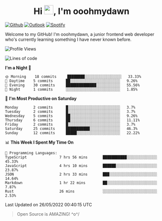 <h1 align="center">Hi <img src="https://raw.githubusercontent.com/MartinHeinz/MartinHeinz/master/wave.gif" width="30px">, I'm ooohmydawn</h1>

[![Github](https://img.shields.io/badge/-Github-000?style=flat&logo=Github&logoColor=white)](https://github.com/ooohmydawn)
[![Outlook](https://img.shields.io/badge/-Outlook-0078D4?style=flat&logo=Microsoft-Outlook&logoColor=white)](mailto:ooohmydawn@hotmail.com)
[![Spotify](https://img.shields.io/badge/-Spotify-1DB954?style=flat&logo=Spotify&logoColor=white)](https://open.spotify.com/user/tkf5c7q582tnbk7v0t9d3fsqq)
&nbsp;

Welcome to my GitHub! I'm ooohmydawn, a junior frontend web developer who's currently learning something I have never known before.


<!--START_SECTION:waka-->
![Profile Views](http://img.shields.io/badge/Profile%20Views-64-blue)

![Lines of code](https://img.shields.io/badge/From%20Hello%20World%20I%27ve%20Written-7%20Thousand%20lines%20of%20code-blue)

**I'm a Night 🦉** 

```text
🌞 Morning    18 commits     ████████░░░░░░░░░░░░░░░░░   33.33% 
🌆 Daytime    5 commits      ██░░░░░░░░░░░░░░░░░░░░░░░   9.26% 
🌃 Evening    30 commits     ██████████████░░░░░░░░░░░   55.56% 
🌙 Night      1 commits      ░░░░░░░░░░░░░░░░░░░░░░░░░   1.85%

```
📅 **I'm Most Productive on Saturday** 

```text
Monday       2 commits      █░░░░░░░░░░░░░░░░░░░░░░░░   3.7% 
Tuesday      2 commits      █░░░░░░░░░░░░░░░░░░░░░░░░   3.7% 
Wednesday    5 commits      ██░░░░░░░░░░░░░░░░░░░░░░░   9.26% 
Thursday     6 commits      ██░░░░░░░░░░░░░░░░░░░░░░░   11.11% 
Friday       2 commits      █░░░░░░░░░░░░░░░░░░░░░░░░   3.7% 
Saturday     25 commits     ███████████░░░░░░░░░░░░░░   46.3% 
Sunday       12 commits     █████░░░░░░░░░░░░░░░░░░░░   22.22%

```


📊 **This Week I Spent My Time On** 

```text
💬 Programming Languages: 
TypeScript               7 hrs 56 mins       ███████████░░░░░░░░░░░░░░   45.33% 
JavaScript               4 hrs 10 mins       ██████░░░░░░░░░░░░░░░░░░░   23.87% 
JSON                     2 hrs 33 mins       ███░░░░░░░░░░░░░░░░░░░░░░   14.64% 
Markdown                 1 hr 22 mins        ██░░░░░░░░░░░░░░░░░░░░░░░   7.87% 
Rust                     26 mins             ░░░░░░░░░░░░░░░░░░░░░░░░░   2.53%

```


 Last Updated on 26/05/2022 00:40:15 UTC
<!--END_SECTION:waka-->


> Open Source is AMAZING! \^o^/
